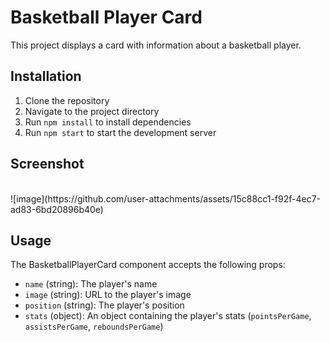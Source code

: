 # Basketball Player Card

This project displays a card with information about a basketball player.

## Installation

1. Clone the repository
2. Navigate to the project directory
3. Run `npm install` to install dependencies
4. Run `npm start` to start the development server

## Screenshot
<br>
![image](https://github.com/user-attachments/assets/15c88cc1-f92f-4ec7-ad83-6bd20896b40e)


## Usage

The BasketballPlayerCard component accepts the following props:

- `name` (string): The player's name
- `image` (string): URL to the player's image
- `position` (string): The player's position
- `stats` (object): An object containing the player's stats (`pointsPerGame`, `assistsPerGame`, `reboundsPerGame`)
